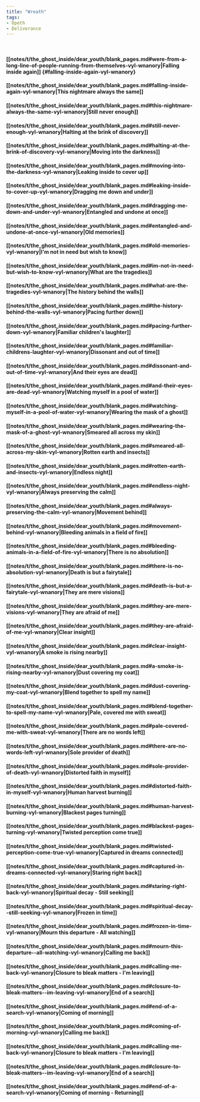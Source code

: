 ```yaml
---
title: "Wreath"
tags:
- Opeth
- Deliverance
---
```

&nbsp;
#### [[notes/t/the_ghost_inside/dear_youth/blank_pages.md#were-from-a-long-line-of-people-running-from-themselves-vyl-wnanory|Falling inside again]] {#falling-inside-again-vyl-wnanory}
#### [[notes/t/the_ghost_inside/dear_youth/blank_pages.md#falling-inside-again-vyl-wnanory|This nightmare always the same]]
#### [[notes/t/the_ghost_inside/dear_youth/blank_pages.md#this-nightmare-always-the-same-vyl-wnanory|Still never enough]]
#### [[notes/t/the_ghost_inside/dear_youth/blank_pages.md#still-never-enough-vyl-wnanory|Halting at the brink of discovery]]
#### [[notes/t/the_ghost_inside/dear_youth/blank_pages.md#halting-at-the-brink-of-discovery-vyl-wnanory|Moving into the darkness]]
#### [[notes/t/the_ghost_inside/dear_youth/blank_pages.md#moving-into-the-darkness-vyl-wnanory|Leaking inside to cover up]]
#### [[notes/t/the_ghost_inside/dear_youth/blank_pages.md#leaking-inside-to-cover-up-vyl-wnanory|Dragging me down and under]]
#### [[notes/t/the_ghost_inside/dear_youth/blank_pages.md#dragging-me-down-and-under-vyl-wnanory|Entangled and undone at once]]
#### [[notes/t/the_ghost_inside/dear_youth/blank_pages.md#entangled-and-undone-at-once-vyl-wnanory|Old memories]]
#### [[notes/t/the_ghost_inside/dear_youth/blank_pages.md#old-memories-vyl-wnanory|I'm not in need but wish to know]]
#### [[notes/t/the_ghost_inside/dear_youth/blank_pages.md#im-not-in-need-but-wish-to-know-vyl-wnanory|What are the tragedies]]
#### [[notes/t/the_ghost_inside/dear_youth/blank_pages.md#what-are-the-tragedies-vyl-wnanory|The history behind the walls]]
#### [[notes/t/the_ghost_inside/dear_youth/blank_pages.md#the-history-behind-the-walls-vyl-wnanory|Pacing further down]]
#### [[notes/t/the_ghost_inside/dear_youth/blank_pages.md#pacing-further-down-vyl-wnanory|Familiar children's laughter]]
#### [[notes/t/the_ghost_inside/dear_youth/blank_pages.md#familiar-childrens-laughter-vyl-wnanory|Dissonant and out of time]]
#### [[notes/t/the_ghost_inside/dear_youth/blank_pages.md#dissonant-and-out-of-time-vyl-wnanory|And their eyes are dead]]
#### [[notes/t/the_ghost_inside/dear_youth/blank_pages.md#and-their-eyes-are-dead-vyl-wnanory|Watching myself in a pool of water]]
#### [[notes/t/the_ghost_inside/dear_youth/blank_pages.md#watching-myself-in-a-pool-of-water-vyl-wnanory|Wearing the mask of a ghost]]
#### [[notes/t/the_ghost_inside/dear_youth/blank_pages.md#wearing-the-mask-of-a-ghost-vyl-wnanory|Smeared all across my skin]]
#### [[notes/t/the_ghost_inside/dear_youth/blank_pages.md#smeared-all-across-my-skin-vyl-wnanory|Rotten earth and insects]]
#### [[notes/t/the_ghost_inside/dear_youth/blank_pages.md#rotten-earth-and-insects-vyl-wnanory|Endless night]]
#### [[notes/t/the_ghost_inside/dear_youth/blank_pages.md#endless-night-vyl-wnanory|Always preserving the calm]]
#### [[notes/t/the_ghost_inside/dear_youth/blank_pages.md#always-preserving-the-calm-vyl-wnanory|Movement behind]]
#### [[notes/t/the_ghost_inside/dear_youth/blank_pages.md#movement-behind-vyl-wnanory|Bleeding animals in a field of fire]]
#### [[notes/t/the_ghost_inside/dear_youth/blank_pages.md#bleeding-animals-in-a-field-of-fire-vyl-wnanory|There is no absolution]]
#### [[notes/t/the_ghost_inside/dear_youth/blank_pages.md#there-is-no-absolution-vyl-wnanory|Death is but a fairytale]]
#### [[notes/t/the_ghost_inside/dear_youth/blank_pages.md#death-is-but-a-fairytale-vyl-wnanory|They are mere visions]]
#### [[notes/t/the_ghost_inside/dear_youth/blank_pages.md#they-are-mere-visions-vyl-wnanory|They are afraid of me]]
#### [[notes/t/the_ghost_inside/dear_youth/blank_pages.md#they-are-afraid-of-me-vyl-wnanory|Clear insight]]
#### [[notes/t/the_ghost_inside/dear_youth/blank_pages.md#clear-insight-vyl-wnanory|A smoke is rising nearby]]
#### [[notes/t/the_ghost_inside/dear_youth/blank_pages.md#a-smoke-is-rising-nearby-vyl-wnanory|Dust covering my coat]]
#### [[notes/t/the_ghost_inside/dear_youth/blank_pages.md#dust-covering-my-coat-vyl-wnanory|Blend together to spell my name]]
#### [[notes/t/the_ghost_inside/dear_youth/blank_pages.md#blend-together-to-spell-my-name-vyl-wnanory|Pale, covered me with sweat]]
#### [[notes/t/the_ghost_inside/dear_youth/blank_pages.md#pale-covered-me-with-sweat-vyl-wnanory|There are no words left]]
#### [[notes/t/the_ghost_inside/dear_youth/blank_pages.md#there-are-no-words-left-vyl-wnanory|Sole provider of death]]
#### [[notes/t/the_ghost_inside/dear_youth/blank_pages.md#sole-provider-of-death-vyl-wnanory|Distorted faith in myself]]
#### [[notes/t/the_ghost_inside/dear_youth/blank_pages.md#distorted-faith-in-myself-vyl-wnanory|Human harvest burning]]
#### [[notes/t/the_ghost_inside/dear_youth/blank_pages.md#human-harvest-burning-vyl-wnanory|Blackest pages turning]]
#### [[notes/t/the_ghost_inside/dear_youth/blank_pages.md#blackest-pages-turning-vyl-wnanory|Twisted perception come true]]
#### [[notes/t/the_ghost_inside/dear_youth/blank_pages.md#twisted-perception-come-true-vyl-wnanory|Captured in dreams connected]]
#### [[notes/t/the_ghost_inside/dear_youth/blank_pages.md#captured-in-dreams-connected-vyl-wnanory|Staring right back]]
#### [[notes/t/the_ghost_inside/dear_youth/blank_pages.md#staring-right-back-vyl-wnanory|Spiritual decay - Still seeking]]
#### [[notes/t/the_ghost_inside/dear_youth/blank_pages.md#spiritual-decay--still-seeking-vyl-wnanory|Frozen in time]]
#### [[notes/t/the_ghost_inside/dear_youth/blank_pages.md#frozen-in-time-vyl-wnanory|Mourn this departure - All watching]]
#### [[notes/t/the_ghost_inside/dear_youth/blank_pages.md#mourn-this-departure--all-watching-vyl-wnanory|Calling me back]]
#### [[notes/t/the_ghost_inside/dear_youth/blank_pages.md#calling-me-back-vyl-wnanory|Closure to bleak matters - I'm leaving]]
#### [[notes/t/the_ghost_inside/dear_youth/blank_pages.md#closure-to-bleak-matters--im-leaving-vyl-wnanory|End of a search]]
#### [[notes/t/the_ghost_inside/dear_youth/blank_pages.md#end-of-a-search-vyl-wnanory|Coming of morning]]
#### [[notes/t/the_ghost_inside/dear_youth/blank_pages.md#coming-of-morning-vyl-wnanory|Calling me back]]
#### [[notes/t/the_ghost_inside/dear_youth/blank_pages.md#calling-me-back-vyl-wnanory|Closure to bleak matters - I'm leaving]]
#### [[notes/t/the_ghost_inside/dear_youth/blank_pages.md#closure-to-bleak-matters--im-leaving-vyl-wnanory|End of a search]]
#### [[notes/t/the_ghost_inside/dear_youth/blank_pages.md#end-of-a-search-vyl-wnanory|Coming of morning - Returning]]
